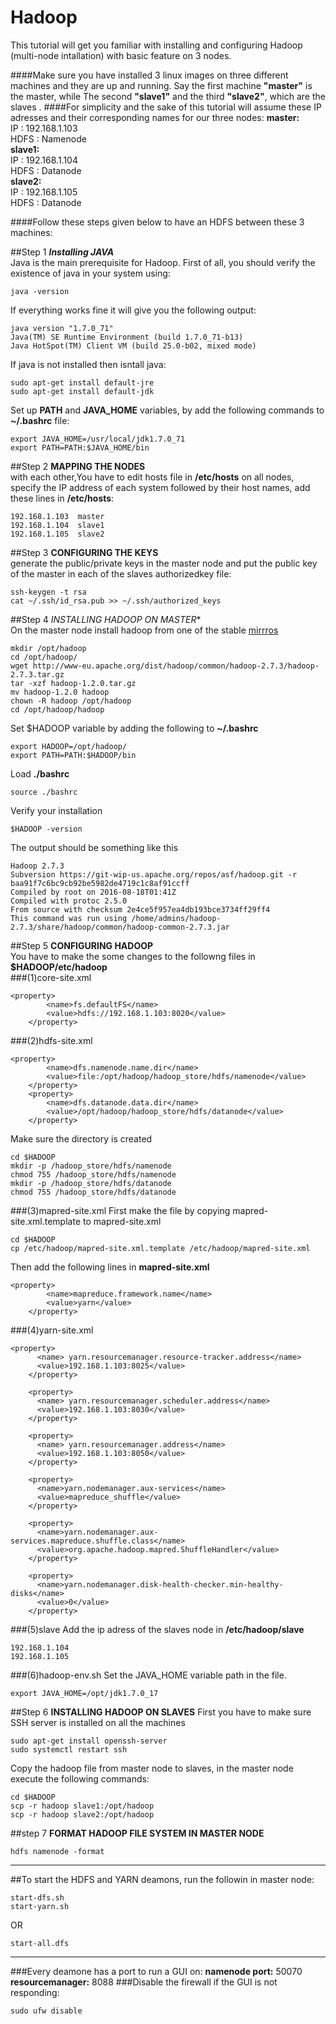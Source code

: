 # Hadoop
This tutorial will get you familiar with installing and configuring Hadoop (multi-node intallation) with basic feature on 3 nodes.

####Make sure you have installed 3 linux images on three different machines and they are up and running.
Say the first machine **"master"** is the master, while The second **"slave1"** and the third **"slave2"**, which are the slaves .
####For simplicity and the sake of this tutorial will assume these IP adresses and their corresponding names for our three nodes:
**master:**  
IP   : 192.168.1.103  
HDFS : Namenode  
**slave1:**  
IP   : 192.168.1.104  
HDFS : Datanode  
**slave2:**  
IP   : 192.168.1.105  
HDFS : Datanode  

####Follow these steps given below to have an HDFS between these 3 machines:

##Step 1
***Installing JAVA***   
Java is the main prerequisite for Hadoop. First of all, you should verify the existence of java in your system using:
```
java -version
```
If everything works fine it will give you the following output:
```
java version "1.7.0_71" 
Java(TM) SE Runtime Environment (build 1.7.0_71-b13) 
Java HotSpot(TM) Client VM (build 25.0-b02, mixed mode)
```
If java is not installed then isntall java:
```
sudo apt-get install default-jre
sudo apt-get install default-jdk
```
Set up **PATH** and **JAVA_HOME** variables, by add the following commands to **~/.bashrc** file:
```
export JAVA_HOME=/usr/local/jdk1.7.0_71
export PATH=PATH:$JAVA_HOME/bin
```
##Step 2
**MAPPING THE NODES**   
with each other,You have to edit hosts file in **/etc/hosts** on all nodes, specify the IP address of each system followed by their host names, add these lines in **/etc/hosts**:
```
192.168.1.103  master
192.168.1.104  slave1
192.168.1.105  slave2
```
##Step 3
**CONFIGURING THE KEYS**   
generate the public/private keys in the master node and put the public key of the master in each of the slaves authorizedkey file:
```
ssh-keygen -t rsa 
cat ~/.ssh/id_rsa.pub >> ~/.ssh/authorized_keys
```
##Step 4
**INSTALLING HADOOP* ON MASTER**   
On the master node install hadoop from one of the stable <a href="http://apache.mirrors.spacedump.net/hadoop/common/stable/">mirrros</a>   
```
mkdir /opt/hadoop 
cd /opt/hadoop/ 
wget http://www-eu.apache.org/dist/hadoop/common/hadoop-2.7.3/hadoop-2.7.3.tar.gz 
tar -xzf hadoop-1.2.0.tar.gz 
mv hadoop-1.2.0 hadoop
chown -R hadoop /opt/hadoop 
cd /opt/hadoop/hadoop
```
Set $HADOOP variable by adding the following to **~/.bashrc**   
```
export HADOOP=/opt/hadoop/
export PATH=PATH:$HADOOP/bin
```
Load **./bashrc**
```
source ./bashrc 
```
Verify your installation
```
$HADOOP -version
```
The output should be something like this
```
Hadoop 2.7.3
Subversion https://git-wip-us.apache.org/repos/asf/hadoop.git -r baa91f7c6bc9cb92be5982de4719c1c8af91ccff
Compiled by root on 2016-08-18T01:41Z
Compiled with protoc 2.5.0
From source with checksum 2e4ce5f957ea4db193bce3734ff29ff4
This command was run using /home/admins/hadoop-2.7.3/share/hadoop/common/hadoop-common-2.7.3.jar
```
##Step 5
**CONFIGURING HADOOP**   
You have to make the some changes to the followng files in **$HADOOP/etc/hadoop**   
###(1)core-site.xml
```
<property>
		<name>fs.defaultFS</name>
		<value>hdfs://192.168.1.103:8020</value>
	</property>
```
###(2)hdfs-site.xml
```
<property>
		<name>dfs.namenode.name.dir</name>
		<value>file:/opt/hadoop/hadoop_store/hdfs/namenode</value>
	</property>
	<property>
		<name>dfs.datanode.data.dir</name>
		<value>/opt/hadoop/hadoop_store/hdfs/datanode</value>
	</property>
```
Make sure the directory is created
```
cd $HADOOP
mkdir -p /hadoop_store/hdfs/namenode 
chmod 755 /hadoop_store/hdfs/namenode
mkdir -p /hadoop_store/hdfs/datanode 
chmod 755 /hadoop_store/hdfs/datanode
```
###(3)mapred-site.xml
First make the file by copying mapred-site.xml.template to mapred-site.xml
```
cd $HADOOP
cp /etc/hadoop/mapred-site.xml.template /etc/hadoop/mapred-site.xml 
```
Then add the following lines in **mapred-site.xml**
```
<property>
	    <name>mapreduce.framework.name</name>
		<value>yarn</value>
	</property>
```
###(4)yarn-site.xml
```
<property>
	  <name> yarn.resourcemanager.resource-tracker.address</name>
	  <value>192.168.1.103:8025</value>
	</property>

	<property>
	  <name> yarn.resourcemanager.scheduler.address</name>
	  <value>192.168.1.103:8030</value>
	</property>
	
	<property>
	  <name> yarn.resourcemanager.address</name>
	  <value>192.168.1.103:8050</value>
	</property>

	<property>
	  <name>yarn.nodemanager.aux-services</name>
	  <value>mapreduce_shuffle</value>
	</property>

	<property>
	  <name>yarn.nodemanager.aux-services.mapreduce.shuffle.class</name>
	  <value>org.apache.hadoop.mapred.ShuffleHandler</value>
	</property>

	<property>
	  <name>yarn.nodemanager.disk-health-checker.min-healthy-disks</name>
	  <value>0</value>
	</property>
```
###(5)slave
Add the ip adress of the slaves node in **/etc/hadoop/slave**
```
192.168.1.104
192.168.1.105
```
###(6)hadoop-env.sh
Set the JAVA_HOME variable path in the file.
```
export JAVA_HOME=/opt/jdk1.7.0_17
```
##Step 6
**INSTALLING HADOOP ON SLAVES**
First you have to make sure SSH server is installed on all the machines
```
sudo apt-get install openssh-server 
sudo systemctl restart ssh
```
Copy the hadoop file from master node to slaves, in the master node execute the following commands:
```
cd $HADOOP 
scp -r hadoop slave1:/opt/hadoop 
scp -r hadoop slave2:/opt/hadoop
```

##step 7
**FORMAT HADOOP FILE SYSTEM IN MASTER NODE**
```
hdfs namenode -format
```
---
##To start the HDFS and YARN deamons, run the followin in master node:
```
start-dfs.sh
start-yarn.sh
```
OR
```
start-all.dfs
```
---
###Every deamone has a port to run a GUI on: 
**namenode port:** 50070   
**resourcemanager:** 8088
###Disable the firewall if the GUI is not responding:	
```
sudo ufw disable
```

